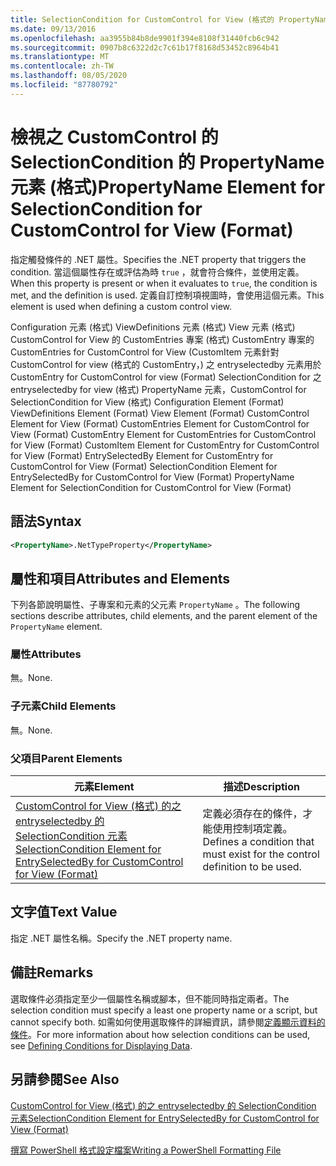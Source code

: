 ```yaml
---
title: SelectionCondition for CustomControl for View (格式的 PropertyName 元素) |Microsoft Docs
ms.date: 09/13/2016
ms.openlocfilehash: aa3955b84b8de9901f394e8108f31440fcb6c942
ms.sourcegitcommit: 0907b8c6322d2c7c61b17f8168d53452c8964b41
ms.translationtype: MT
ms.contentlocale: zh-TW
ms.lasthandoff: 08/05/2020
ms.locfileid: "87780792"
---
```

# <a name="propertyname-element-for-selectioncondition-for-customcontrol-for-view-format"></a><span data-ttu-id="04e19-102">檢視之 CustomControl 的 SelectionCondition 的 PropertyName 元素 (格式)</span><span class="sxs-lookup"><span data-stu-id="04e19-102">PropertyName Element for SelectionCondition for CustomControl for View (Format)</span></span>

<span data-ttu-id="04e19-103">指定觸發條件的 .NET 屬性。</span><span class="sxs-lookup"><span data-stu-id="04e19-103">Specifies the .NET property that triggers the condition.</span></span> <span data-ttu-id="04e19-104">當這個屬性存在或評估為時 `true` ，就會符合條件，並使用定義。</span><span class="sxs-lookup"><span data-stu-id="04e19-104">When this property is present or when it evaluates to `true`, the condition is met, and the definition is used.</span></span> <span data-ttu-id="04e19-105">定義自訂控制項視圖時，會使用這個元素。</span><span class="sxs-lookup"><span data-stu-id="04e19-105">This element is used when defining a custom control view.</span></span>

<span data-ttu-id="04e19-106">Configuration 元素 (格式) ViewDefinitions 元素 (格式) View 元素 (格式) CustomControl for View 的 CustomEntries 專案 (格式) CustomEntry 專案的 CustomEntries for CustomControl for View (CustomItem 元素針對 CustomControl for view (格式的 CustomEntry，) 之 entryselectedby 元素用於 CustomEntry for CustomControl for view (Format) SelectionCondition for 之 entryselectedby for view (格式) PropertyName 元素，CustomControl for SelectionCondition for View (格式) </span><span class="sxs-lookup"><span data-stu-id="04e19-106">Configuration Element (Format) ViewDefinitions Element (Format) View Element (Format) CustomControl Element for View (Format) CustomEntries Element for CustomControl for View (Format) CustomEntry Element for CustomEntries for CustomControl for View (Format) CustomItem Element for CustomEntry for CustomControl for View (Format) EntrySelectedBy Element for CustomEntry for CustomControl for View (Format) SelectionCondition Element for EntrySelectedBy for CustomControl for View (Format) PropertyName Element for SelectionCondition for CustomControl for View (Format)</span></span>

## <a name="syntax"></a><span data-ttu-id="04e19-107">語法</span><span class="sxs-lookup"><span data-stu-id="04e19-107">Syntax</span></span>

```xml
<PropertyName>.NetTypeProperty</PropertyName>
```

## <a name="attributes-and-elements"></a><span data-ttu-id="04e19-108">屬性和項目</span><span class="sxs-lookup"><span data-stu-id="04e19-108">Attributes and Elements</span></span>

<span data-ttu-id="04e19-109">下列各節說明屬性、子專案和元素的父元素 `PropertyName` 。</span><span class="sxs-lookup"><span data-stu-id="04e19-109">The following sections describe attributes, child elements, and the parent element of the `PropertyName` element.</span></span>

### <a name="attributes"></a><span data-ttu-id="04e19-110">屬性</span><span class="sxs-lookup"><span data-stu-id="04e19-110">Attributes</span></span>

<span data-ttu-id="04e19-111">無。</span><span class="sxs-lookup"><span data-stu-id="04e19-111">None.</span></span>

### <a name="child-elements"></a><span data-ttu-id="04e19-112">子元素</span><span class="sxs-lookup"><span data-stu-id="04e19-112">Child Elements</span></span>

<span data-ttu-id="04e19-113">無。</span><span class="sxs-lookup"><span data-stu-id="04e19-113">None.</span></span>

### <a name="parent-elements"></a><span data-ttu-id="04e19-114">父項目</span><span class="sxs-lookup"><span data-stu-id="04e19-114">Parent Elements</span></span>

|<span data-ttu-id="04e19-115">元素</span><span class="sxs-lookup"><span data-stu-id="04e19-115">Element</span></span>|<span data-ttu-id="04e19-116">描述</span><span class="sxs-lookup"><span data-stu-id="04e19-116">Description</span></span>|
|-------------|-----------------|
|[<span data-ttu-id="04e19-117">CustomControl for View (格式) 的之 entryselectedby 的 SelectionCondition 元素</span><span class="sxs-lookup"><span data-stu-id="04e19-117">SelectionCondition Element for EntrySelectedBy for CustomControl for View (Format)</span></span>](./selectioncondition-element-for-entryselectedby-for-customcontrol-format.md)|<span data-ttu-id="04e19-118">定義必須存在的條件，才能使用控制項定義。</span><span class="sxs-lookup"><span data-stu-id="04e19-118">Defines a condition that must exist for the control definition to be used.</span></span>|

## <a name="text-value"></a><span data-ttu-id="04e19-119">文字值</span><span class="sxs-lookup"><span data-stu-id="04e19-119">Text Value</span></span>

<span data-ttu-id="04e19-120">指定 .NET 屬性名稱。</span><span class="sxs-lookup"><span data-stu-id="04e19-120">Specify the .NET property name.</span></span>

## <a name="remarks"></a><span data-ttu-id="04e19-121">備註</span><span class="sxs-lookup"><span data-stu-id="04e19-121">Remarks</span></span>

<span data-ttu-id="04e19-122">選取條件必須指定至少一個屬性名稱或腳本，但不能同時指定兩者。</span><span class="sxs-lookup"><span data-stu-id="04e19-122">The selection condition must specify a least one property name or a script, but cannot specify both.</span></span> <span data-ttu-id="04e19-123">如需如何使用選取條件的詳細資訊，請參閱[定義顯示資料的條件](./defining-conditions-for-displaying-data.md)。</span><span class="sxs-lookup"><span data-stu-id="04e19-123">For more information about how selection conditions can be used, see [Defining Conditions for Displaying Data](./defining-conditions-for-displaying-data.md).</span></span>

## <a name="see-also"></a><span data-ttu-id="04e19-124">另請參閱</span><span class="sxs-lookup"><span data-stu-id="04e19-124">See Also</span></span>

[<span data-ttu-id="04e19-125">CustomControl for View (格式) 的之 entryselectedby 的 SelectionCondition 元素</span><span class="sxs-lookup"><span data-stu-id="04e19-125">SelectionCondition Element for EntrySelectedBy for CustomControl for View (Format)</span></span>](./selectioncondition-element-for-entryselectedby-for-customcontrol-format.md)

[<span data-ttu-id="04e19-126">撰寫 PowerShell 格式設定檔案</span><span class="sxs-lookup"><span data-stu-id="04e19-126">Writing a PowerShell Formatting File</span></span>](./writing-a-powershell-formatting-file.md)
